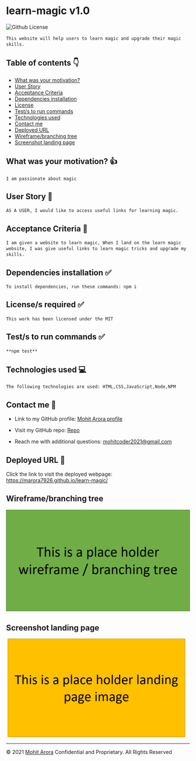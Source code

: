 # learn-magic v1.0

![Github License](https://img.shields.io/badge/license-MIT-success.svg)

```
This website will help users to learn magic and upgrade their magic skills.
```

## Table of contents :point_down:

* [What was your motivation?](#what-was-your-motivation-thumbsup)
* [User Story](#user-story-scroll)
* [Acceptance Criteria](#acceptance-criteria-book)
* [Dependencies installation](#dependencies-installation-white_check_mark)
* [License](#license)
* [Test/s to run commands](#tests-to-run-commands-white_check_mark)
* [Technologies used](#technologies-used-computer)
* [Contact me](#contact-me-link)
* [Deployed URL](#deployed-url-link)
* [Wireframe/branching tree](#wireframebranching-tree)
* [Screenshot landing page](#screenshot-landing-page)

## What was your motivation? :thumbsup:
```
I am passionate about magic
```


## User Story :scroll:
```
AS A USER, I would like to access useful links for learning magic.
```


## Acceptance Criteria :book:
```
I am given a website to learn magic, When I land on the learn magic website, I was give useful links to learn magic tricks and upgrade my skills.
```


## Dependencies installation :white_check_mark:
```
To install dependencies, run these commands: npm i
```


## License/s required :white_check_mark:
```
This work has been licensed under the MIT
```


## Test/s to run commands :white_check_mark:
```
**npm test**
```


## Technologies used :computer:
```
The following technologies are used: HTML,CSS,JavaScript,Node,NPM
```


## Contact me :link:

* Link to my GitHub profile: [Mohit Arora profile](https://github.com/marora7926)

* Visit my GitHub repo: [Repo](https://github.com/marora7926/learn-magic)

* Reach me with additional questions: mohitcoder2021@gmail.com 


## Deployed URL :link:

Click the link to visit the deployed webpage: https://marora7926.github.io/learn-magic/


## Wireframe/branching tree

![Wireframe](/assets/images/wireframe-learn-magic.png)


## Screenshot landing page

![Landing Page](/assets/images/learn-magic-landing-page.png)

---
© 2021 [Mohit Arora](https://github.com/marora7926) Confidential and Proprietary. All Rights Reserved
